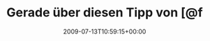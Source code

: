 ---
retweeted: false
source: <a href="http://twitter.com" rel="nofollow">Twitter Web Client</a>
entities:
  hashtags: []
  symbols: []
  user_mentions:
  - name: Fabien Potencier
    screen_name: fabpot
    indices:
    - '28'
    - '35'
    id_str: '15072316'
    id: '15072316'
  urls: []
display_text_range:
- '0'
- '101'
favorite_count: '0'
id_str: '2612534742'
truncated: false
retweet_count: '0'
id: '2612534742'
created_at: Mon Jul 13 10:59:15 +0000 2009
favorited: false
full_text: |-
  Gerade über diesen Tipp von [@fabpot](https://twitter.com/fabpot) gestolpert: http://bit.ly/kqwPB
   | Warum sagt mir das keiner? :-)
lang: de
tags:
- pesos:twitter
date: '2009-07-13T10:59:15+00:00'
src: https://twitter.com/bascht/status/2612534742
original_url: https://twitter.com/bascht/status/2612534742
type: twitter_tweet
text: |-
  Gerade über diesen Tipp von [@fabpot](https://twitter.com/fabpot) gestolpert: http://bit.ly/kqwPB
   | Warum sagt mir das keiner? :-)
title: Gerade über diesen Tipp von [@f

---